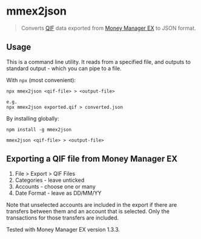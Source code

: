 # mmex2json
> Converts [QIF](https://en.wikipedia.org/wiki/Quicken_Interchange_Format) data exported from [Money Manager EX](https://github.com/moneymanagerex/moneymanagerex) to JSON format.


## Usage
This is a command line utility. It reads from a specified file, and outputs to standard output - which you can pipe to a file.

With `npx` (most convenient):

```
npx mmex2json <qif-file> > <output-file>

e.g.
npx mmex2json exported.qif > converted.json
```

By installing globally:
```
npm install -g mmex2json

mmex2json <qif-file> > <output-file>
```


## Exporting a QIF file from Money Manager EX
1. File > Export > QIF Files
1. Categories - leave unticked
1. Accounts - choose one or many
1. Date Format - leave as DD/MM/YY

Note that unselected accounts are included in the export if there are transfers between them and an account that is selected. Only the transactions for those transfers are included.

Tested with Money Manager EX version 1.3.3.
